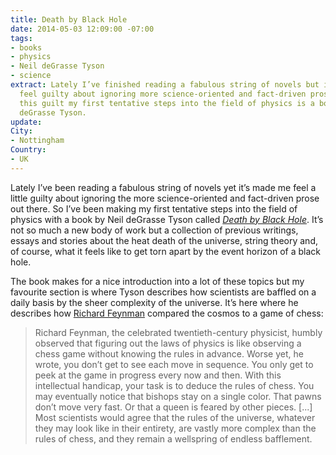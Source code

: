 ```yaml
---
title: Death by Black Hole
date: 2014-05-03 12:09:00 -07:00
tags:
- books
- physics
- Neil deGrasse Tyson
- science
extract: Lately I’ve finished reading a fabulous string of novels but it’s made me
  feel guilty about ignoring more science-oriented and fact-driven prose. Thanks to
  this guilt my first tentative steps into the field of physics is a book by Neil
  deGrasse Tyson.
update: 
City:
- Nottingham
Country:
- UK
---
```


Lately I’ve been reading a fabulous string of novels yet it’s made me feel a little guilty about ignoring the more science-oriented and fact-driven prose out there. So I’ve been making my first tentative steps into the field of physics with a book by Neil deGrasse Tyson called *[Death by Black Hole](http://www.amazon.co.uk/Death-Black-Hole-Cosmic-Quandaries/dp/0393330168)*. It’s not so much a new body of work but a collection of previous writings, essays and stories about the heat death of the universe, string theory and, of course, what it feels like to get torn apart by the event horizon of a black hole.

The book makes for a nice introduction into a lot of these topics but my favourite section is where Tyson describes how scientists are baffled on a daily basis by the sheer complexity of the universe. It’s here where he describes how [Richard Feynman](http://en.wikipedia.org/wiki/Richard_Feynman) compared the cosmos to a game of chess:

> Richard Feynman, the celebrated twentieth-century physicist, humbly observed that figuring out the laws of physics is like observing a chess game without knowing the rules in advance. Worse yet, he wrote, you don’t get to see each move in sequence. You only get to peek at the game in progress every now and then. With this intellectual handicap, your task is to deduce the rules of chess. You may eventually notice that bishops stay on a single color. That pawns don’t move very fast. Or that a queen is feared by other pieces. [...] Most scientists would agree that the rules of the universe, whatever they may look like in their entirety, are vastly more complex than the rules of chess, and they remain a wellspring of endless bafflement.
